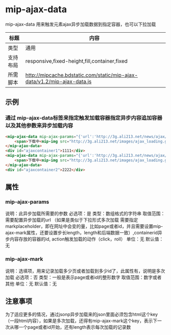 # mip-ajax-data

mip-ajax-data 用来触发元素ajax异步加载数据到指定容器，也可以下拉加载

标题|内容
----|----
类型|通用
支持布局|responsive,fixed-height,fill,container,fixed
所需脚本|http://mipcache.bdstatic.com/static/mip-ajax-data/v1.2/mip-ajax-data.js

## 示例

### 通过 mip-ajax-data标签来指定触发加载容器指定异步内容追加容器以及其他参数来异步加载内容
```html
<mip-ajax-data mip-ajax-params="{'url':'http://3g.ali213.net/news/ajax/mipdemoloading?callback=?','containerid':'ajaxcontainer1','action':'click'}">
    <span>下载中<mip-img src="http://3g.ali213.net/images/ajax_loading.gif"></mip-img></span>
</mip-ajax-data>
<div id="ajaxcontainer1">1111</div>
<mip-ajax-data mip-ajax-params="{'url':'http://3g.ali213.net/news/ajax/mipdemoloading?type=0&id=[markplaceholder]&callback=?','containerid':'ajaxcontainer2','action':'roll','length':'6'}" mip-ajax-mark="0">
    <span>下载中<mip-img src="http://3g.ali213.net/images/ajax_loading.gif"></mip-img></span>
</mip-ajax-data>
<div id="ajaxcontainer2">2222</div>
```

## 属性

### mip-ajax-params

说明：此异步加载所需要的参数
必选项：是
类型：数组格式的字符串
取值范围：需要配置异步加载的url （如果是类似于下拉形式多次加载 需要指定markplaceholder，即在网址中会变的量，比如page或者id，并且需要设置mip-ajax-mark属性，还要设置步长length，length和后端数据一致）,containerid异步内容存放的容器的id, action触发加载的动作（click，roll）
单位：无
默认值：无

### mip-ajax-mark

说明：选填项，用来记录加载多少页或者加载到多少id了，此属性有，说明是多次加载
必选项：否
类型：一般是表示page或者id的整形数字
取值范围：数字或者其他
单位：无
默认值：无

## 注意事项
为了适应更多的情况，通过jsonp异步加载来的json里面必须包含html这个key（一段html内容），如果是多次加载，还得有mip-ajax-mark这个key，表示下一次从哪一个page或者id开始，还有length表示每次加载的记录数
